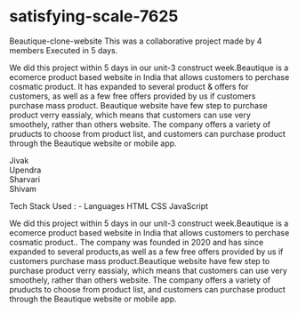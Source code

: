  # satisfying-scale-7625

 Beautique-clone-website
This was a collaborative project made by 4 members Executed in 5 days.

We did this project within 5 days in our unit-3 construct week.Beautique is a ecomerce product based website  in India that allows customers to perchase cosmatic product. It has expanded to several product & offers for customers, as well as a few free offers provided by us if customers purchase mass product. Beautique website have few step to purchase product verry eassialy, which means that customers can use very smoothely, rather than others website. The company offers a variety of pruducts to choose from product list, and customers can purchase product through the Beautique website or mobile app.

Jivak <br>
Upendra <br>
Sharvari <br>
Shivam <br>


Tech Stack Used : -
Languages
HTML
CSS
JavaScript
 








 We did this project within 5 days in our unit-3 construct week.Beautique is a ecomerce product based website  in India that allows customers to perchase cosmatic product.. The company was founded in 2020 and has since expanded to several products,as well as a few free offers provided by us if customers purchase mass product.Beautique website have few step to purchase product verry eassialy, which means that customers can use very smoothely, rather than others website. The company offers a variety of pruducts to choose from product list, and customers can purchase product through the Beautique website or mobile app.

